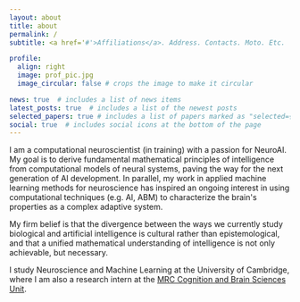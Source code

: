 ```yaml
---
layout: about
title: about
permalink: /
subtitle: <a href='#'>Affiliations</a>. Address. Contacts. Moto. Etc.

profile:
  align: right
  image: prof_pic.jpg
  image_circular: false # crops the image to make it circular

news: true  # includes a list of news items
latest_posts: true  # includes a list of the newest posts
selected_papers: true # includes a list of papers marked as "selected={true}"
social: true  # includes social icons at the bottom of the page
---
```


I am a computational neuroscientist (in training) with a passion for NeuroAI. My goal is to derive fundamental mathematical principles of intelligence from computational models of neural systems, paving the way for the next generation of AI development. In parallel, my work in applied machine learning methods for neuroscience has inspired an ongoing interest in using computational techniques (e.g. AI, ABM) to characterize the brain's properties as a complex adaptive system. 

My firm belief is that the divergence between the ways we currently study biological and artificial intelligence is cultural rather than epistemological, and that a unified mathematical understanding of intelligence is not only achievable, but necessary. 

I study Neuroscience and Machine Learning at the University of Cambridge, where I am also a research intern at the [MRC Cognition and Brain Sciences Unit](http://https://www.mrc-cbu.cam.ac.uk/). 

